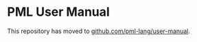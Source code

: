 # PML User Manual

This repository has moved to [github.com/pml-lang/user-manual](https://github.com/pml-lang/user-manual).
